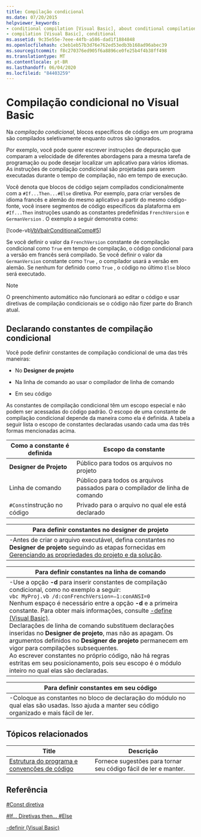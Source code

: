 ```yaml
---
title: Compilação condicional
ms.date: 07/20/2015
helpviewer_keywords:
- conditional compilation [Visual Basic], about conditional compilation
- compilation [Visual Basic], conditional
ms.assetid: 9c35e55e-7eee-44fb-a586-dad1f1884848
ms.openlocfilehash: c3eb1eb57b3d76e762ed53edb3b168ad96abec39
ms.sourcegitcommit: f8c270376ed905f6a8896ce0fe25b4f4b38ff498
ms.translationtype: MT
ms.contentlocale: pt-BR
ms.lasthandoff: 06/04/2020
ms.locfileid: "84403259"
---
```

# <a name="conditional-compilation-in-visual-basic"></a>Compilação condicional no Visual Basic
Na *compilação condicional*, blocos específicos de código em um programa são compilados seletivamente enquanto outros são ignorados.  
  
 Por exemplo, você pode querer escrever instruções de depuração que comparam a velocidade de diferentes abordagens para a mesma tarefa de programação ou pode desejar localizar um aplicativo para vários idiomas. As instruções de compilação condicional são projetadas para serem executadas durante o tempo de compilação, não em tempo de execução.  
  
 Você denota que blocos de código sejam compilados condicionalmente com a `#If...Then...#Else` diretiva. Por exemplo, para criar versões de idioma francês e alemão do mesmo aplicativo a partir do mesmo código-fonte, você insere segmentos de código específicos da plataforma em `#If...Then` instruções usando as constantes predefinidas `FrenchVersion` e `GermanVersion` . O exemplo a seguir demonstra como:  
  
 [!code-vb[VbVbalrConditionalComp#5](~/samples/snippets/visualbasic/VS_Snippets_VBCSharp/VbVbalrConditionalComp/VB/Class1.vb#5)]  
  
 Se você definir o valor da `FrenchVersion` constante de compilação condicional como `True` em tempo de compilação, o código condicional para a versão em francês será compilado. Se você definir o valor da `GermanVersion` constante como `True` , o compilador usará a versão em alemão. Se nenhum for definido como `True` , o código no último `Else` bloco será executado.  
  
> [!NOTE]
> O preenchimento automático não funcionará ao editar o código e usar diretivas de compilação condicionais se o código não fizer parte do Branch atual.  
  
## <a name="declaring-conditional-compilation-constants"></a>Declarando constantes de compilação condicional  
 Você pode definir constantes de compilação condicional de uma das três maneiras:  
  
- No **Designer de projeto**  
  
- Na linha de comando ao usar o compilador de linha de comando  
  
- Em seu código  
  
 As constantes de compilação condicional têm um escopo especial e não podem ser acessadas do código padrão. O escopo de uma constante de compilação condicional depende da maneira como ela é definida. A tabela a seguir lista o escopo de constantes declaradas usando cada uma das três formas mencionadas acima.  
  
|Como a constante é definida|Escopo da constante|  
|---|---|  
|**Designer de Projeto**|Público para todos os arquivos no projeto|  
|Linha de comando|Público para todos os arquivos passados para o compilador de linha de comando|  
|`#Const`instrução no código|Privado para o arquivo no qual ele está declarado|  
  
|Para definir constantes no designer de projeto|  
|---|  
|-Antes de criar o arquivo executável, defina constantes no **Designer de projeto** seguindo as etapas fornecidas em [Gerenciando as propriedades do projeto e da solução](/visualstudio/ide/managing-project-and-solution-properties).|  
  
|Para definir constantes na linha de comando|  
|---|  
|-Use a opção **-d** para inserir constantes de compilação condicional, como no exemplo a seguir:<br />     `vbc MyProj.vb /d:conFrenchVersion=–1:conANSI=0`<br />     Nenhum espaço é necessário entre a opção **-d** e a primeira constante. Para obter mais informações, consulte [-define (Visual Basic)](../../reference/command-line-compiler/define.md).<br />     Declarações de linha de comando substituem declarações inseridas no **Designer de projeto**, mas não as apagam. Os argumentos definidos no **Designer de projeto** permanecem em vigor para compilações subsequentes.<br />     Ao escrever constantes no próprio código, não há regras estritas em seu posicionamento, pois seu escopo é o módulo inteiro no qual elas são declaradas.|  
  
|Para definir constantes em seu código|  
|---|  
|-Coloque as constantes no bloco de declaração do módulo no qual elas são usadas. Isso ajuda a manter seu código organizado e mais fácil de ler.|  
  
## <a name="related-topics"></a>Tópicos relacionados  
  
|Title|Descrição|  
|---|---|  
|[Estrutura do programa e convenções de código](program-structure-and-code-conventions.md)|Fornece sugestões para tornar seu código fácil de ler e manter.|  
  
## <a name="reference"></a>Referência  
 [#Const diretiva](../../language-reference/directives/const-directive.md)  
  
 [#If... Diretivas then... #Else](../../language-reference/directives/if-then-else-directives.md)  
  
 [-definir (Visual Basic)](../../reference/command-line-compiler/define.md)
